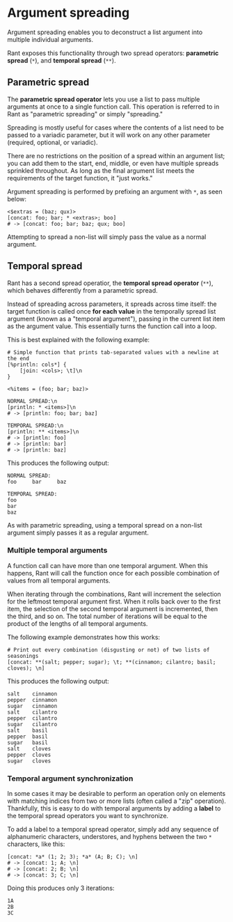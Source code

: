 # Argument spreading

Argument spreading enables you to deconstruct a list argument into multiple individual arguments.

Rant exposes this functionality through two spread operators: **parametric spread** (`*`), and **temporal spread** (`**`).

## Parametric spread

The **parametric spread operator** lets you use a list to pass multiple arguments at once to a single function call.
This operation is referred to in Rant as "parametric spreading" or simply "spreading."

Spreading is mostly useful for cases where the contents of a list need to be passed to a variadic parameter,
but it will work on any other parameter (required, optional, or variadic).

There are no restrictions on the position of a spread within an argument list;
you can add them to the start, end, middle, or even have multiple spreads sprinkled throughout.
As long as the final argument list meets the requirements of the target function, it "just works."

Argument spreading is performed by prefixing an argument with `*`, as seen below:

```rant
<$extras = (baz; qux)>
[concat: foo; bar; * <extras>; boo]
# -> [concat: foo; bar; baz; qux; boo]
```

Attempting to spread a non-list will simply pass the value as a normal argument.


## Temporal spread

Rant has a second spread operatior, the **temporal spread operator** (`**`), which behaves differently from a parametric spread.

Instead of spreading across parameters, it spreads across time itself:
the target function is called once **for each value** in the temporally spread list argument (known as a "temporal argument"), passing in the current list item as the argument value.
This essentially turns the function call into a loop.

This is best explained with the following example:
```rant
# Simple function that prints tab-separated values with a newline at the end
[%println: cols*] {
    [join: <cols>; \t]\n
}

<%items = (foo; bar; baz)>

NORMAL SPREAD:\n
[println: * <items>]\n
# -> [println: foo; bar; baz]

TEMPORAL SPREAD:\n
[println: ** <items>]\n
# -> [println: foo]
# -> [println: bar]
# -> [println: baz]
```
This produces the following output:
```
NORMAL SPREAD:
foo     bar     baz

TEMPORAL SPREAD:
foo
bar
baz
```

As with parametric spreading, using a temporal spread on a non-list argument simply passes it as a regular argument.

### Multiple temporal arguments

A function call can have more than one temporal argument. When this happens,
Rant will call the function once for each possible combination of values from all temporal arguments.

When iterating through the combinations, Rant will increment the selection for the leftmost temporal argument first. 
When it rolls back over to the first item, the selection of the second temporal argument is incremented, then the third, and so on.
The total number of iterations will be equal to the product of the lengths of all temporal arguments.

The following example demonstrates how this works:

```rant
# Print out every combination (disgusting or not) of two lists of seasonings
[concat: **(salt; pepper; sugar); \t; **(cinnamon; cilantro; basil; cloves); \n]
```

This produces the following output:
```
salt    cinnamon
pepper  cinnamon
sugar   cinnamon
salt    cilantro
pepper  cilantro
sugar   cilantro
salt    basil
pepper  basil
sugar   basil
salt    cloves
pepper  cloves
sugar   cloves
```

### Temporal argument synchronization

In some cases it may be desirable to perform an operation only on elements with matching indices from two or more lists (often called a "zip" operation).
Thankfully, this is easy to do with temporal arguments by adding a **label** to the temporal spread operators you want to synchronize.

To add a label to a temporal spread operator, simply add any sequence of alphanumeric characters, understores, and hyphens between the two `*` characters, like this:

```rant
[concat: *a* (1; 2; 3); *a* (A; B; C); \n]
# -> [concat: 1; A; \n]
# -> [concat: 2; B; \n]
# -> [concat: 3; C; \n]
```

Doing this produces only 3 iterations:
```
1A
2B
3C
```


